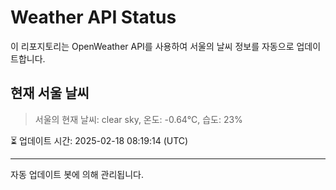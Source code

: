
# Weather API Status

이 리포지토리는 OpenWeather API를 사용하여 서울의 날씨 정보를 자동으로 업데이트합니다.

## 현재 서울 날씨
> 서울의 현재 날씨: clear sky, 온도: -0.64°C, 습도: 23%

⏳ 업데이트 시간: 2025-02-18 08:19:14 (UTC)

---
자동 업데이트 봇에 의해 관리됩니다.
